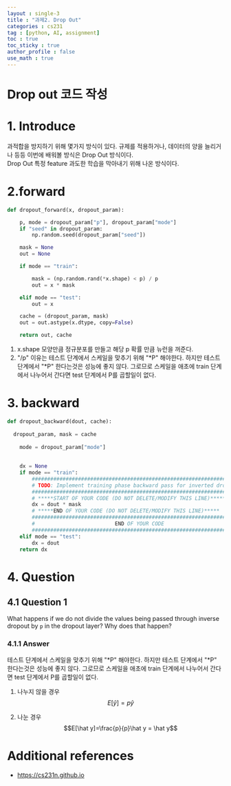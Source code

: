 ```yaml
---
layout : single-3
title : "과제2. Drop Out"
categories : cs231
tag : [python, AI, assignment]
toc : true
toc_sticky : true
author_profile : false
use_math : true
---
```


<h1>Drop out 코드 작성</h1>

# 1. Introduce

<div class="div-content-center">
    과적합을 방지하기 위해 몇가지 방식이 있다. 규제를 적용하거나, 데이터의 양을 늘리거나 등등 이번에 배워볼 방식은 Drop Out 방식이다.<br>
    Drop Out 특정 feature 과도한 학습을 막아내기 위해 나온 방식이다.<br>
</div>


# 2.forward

~~~python
def dropout_forward(x, dropout_param):

    p, mode = dropout_param["p"], dropout_param["mode"]
    if "seed" in dropout_param:
        np.random.seed(dropout_param["seed"])

    mask = None
    out = None

    if mode == "train":

        mask = (np.random.rand(*x.shape) < p) / p
        out = x * mask

    elif mode == "test":
        out = x

    cache = (dropout_param, mask)
    out = out.astype(x.dtype, copy=False)

    return out, cache
~~~
1. x.shape 모양만큼 정규분포를 만들고 해당 p 확률 만큼 뉴런을 꺼준다.
2. "/p" 이유는 테스트 단계에서 스케일을 맞추기 위해 "*P" 해야한다. 하지만 테스트 단계에서 "*P" 한다는것은 성능에 좋지 않다. 그로므로 스케일을 애초에 train 단계에서 나누어서 간다면 test 단계에서 P를 곱할일이 없다.

# 3. backward
~~~python
def dropout_backward(dout, cache):
    
  dropout_param, mask = cache
    
    mode = dropout_param["mode"]
  
  
    dx = None
    if mode == "train":
        #######################################################################
        # TODO: Implement training phase backward pass for inverted dropout   #
        #######################################################################
        # *****START OF YOUR CODE (DO NOT DELETE/MODIFY THIS LINE)*****
        dx = dout * mask
        # *****END OF YOUR CODE (DO NOT DELETE/MODIFY THIS LINE)*****
        #######################################################################
        #                          END OF YOUR CODE                           #
        #######################################################################
    elif mode == "test":
        dx = dout
    return dx
~~~

# 4. Question
## 4.1 Question 1
What happens if we do not divide the values being passed through inverse dropout by `p` in the dropout layer? Why does that happen?

### 4.1.1 Answer
테스트 단계에서 스케일을 맞추기 위해 "*P" 해야한다. 하지만 테스트 단계에서 "*P" 한다는것은 성능에 좋지 않다. 그로므로 스케일을 애초에 train 단계에서 나누어서 간다면 test 단계에서 P를 곱할일이 없다.

1. 나누지 않을 경우
$$E[\hat y]=p\hat y$$

2. 나눈 경우
$$E[\hat y]=\frac{p}{p}\hat y = \hat y$$


# Additional references
- https://cs231n.github.io
